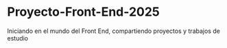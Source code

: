 # Proyecto-Front-End-2025
Iniciando en el mundo del Front End, compartiendo proyectos y trabajos de estudio

